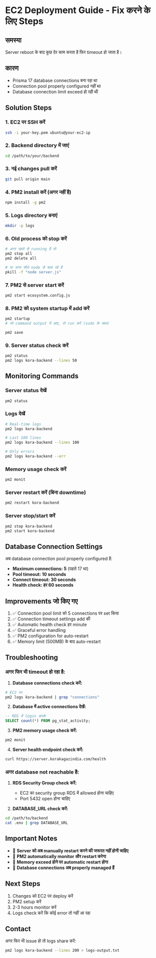 # EC2 Deployment Guide - Fix करने के लिए Steps

## समस्या
Server reboot के बाद कुछ देर काम करता है फिर timeout हो जाता है।

## कारण
- Prisma 17 database connections बना रहा था
- Connection pool properly configured नहीं था
- Database connection limit exceed हो रही थी

## Solution Steps

### 1. EC2 पर SSH करें
```bash
ssh -i your-key.pem ubuntu@your-ec2-ip
```

### 2. Backend directory में जाएं
```bash
cd /path/to/your/backend
```

### 3. नई changes pull करें
```bash
git pull origin main
```

### 4. PM2 install करें (अगर नहीं है)
```bash
npm install -g pm2
```

### 5. Logs directory बनाएं
```bash
mkdir -p logs
```

### 6. Old process को stop करें
```bash
# अगर पहले से running है तो
pm2 stop all
pm2 delete all

# या अगर सीधे node से चला रहे हैं
pkill -f "node server.js"
```

### 7. PM2 से server start करें
```bash
pm2 start ecosystem.config.js
```

### 8. PM2 को system startup में add करें
```bash
pm2 startup
# जो command output में आए, वो run करें (sudo के साथ)

pm2 save
```

### 9. Server status check करें
```bash
pm2 status
pm2 logs kora-backend --lines 50
```

## Monitoring Commands

### Server status देखें
```bash
pm2 status
```

### Logs देखें
```bash
# Real-time logs
pm2 logs kora-backend

# Last 100 lines
pm2 logs kora-backend --lines 100

# Only errors
pm2 logs kora-backend --err
```

### Memory usage check करें
```bash
pm2 monit
```

### Server restart करें (बिना downtime)
```bash
pm2 restart kora-backend
```

### Server stop/start करें
```bash
pm2 stop kora-backend
pm2 start kora-backend
```

## Database Connection Settings

अब database connection pool properly configured है:
- **Maximum connections: 5** (पहले 17 था)
- **Pool timeout: 10 seconds**
- **Connect timeout: 30 seconds**
- **Health check: हर 60 seconds**

## Improvements जो किए गए

1. ✅ Connection pool limit को 5 connections पर set किया
2. ✅ Connection timeout settings add की
3. ✅ Automatic health check हर minute
4. ✅ Graceful error handling
5. ✅ PM2 configuration for auto-restart
6. ✅ Memory limit (500MB) के बाद auto-restart

## Troubleshooting

### अगर फिर भी timeout हो रहा है:

1. **Database connections check करें:**
```bash
# EC2 पर
pm2 logs kora-backend | grep "connections"
```

2. **Database में active connections देखें:**
```sql
-- RDS में login करके
SELECT count(*) FROM pg_stat_activity;
```

3. **PM2 memory usage check करें:**
```bash
pm2 monit
```

4. **Server health endpoint check करें:**
```bash
curl https://server.korakagazindia.com/health
```

### अगर database not reachable है:

1. **RDS Security Group check करें:**
   - EC2 का security group RDS में allowed होना चाहिए
   - Port 5432 open होना चाहिए

2. **DATABASE_URL check करें:**
```bash
cd /path/to/backend
cat .env | grep DATABASE_URL
```

## Important Notes

- 🔴 **Server को अब manually restart करने की जरूरत नहीं होनी चाहिए**
- 🔴 **PM2 automatically monitor और restart करेगा**
- 🔴 **Memory exceed होने पर automatic restart होगा**
- 🔴 **Database connections अब properly managed हैं**

## Next Steps

1. Changes को EC2 पर deploy करें
2. PM2 setup करें
3. 2-3 hours monitor करें
4. Logs check करें कि कोई error तो नहीं आ रहा

## Contact

अगर फिर भी issue हो तो logs share करें:
```bash
pm2 logs kora-backend --lines 200 > logs-output.txt
```

